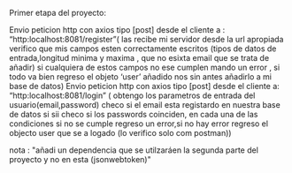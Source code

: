 Primer etapa del proyecto:

Envio peticion http con axios  tipo [post] desde el cliente   a :
“http:localhost:8081/register”( las recibe mi servidor  desde la url apropiada  verifico que mis campos esten  correctamente escritos (tipos de  datos de  entrada,longitud minima y maxima , que no esixta email  que se trata de añadir)  si cualquiera de  estos campos no ese cumplen  mando un error , si todo va bien regreso el objeto ‘user’ añadido  nos sin antes añadirlo a mi base de  datos)
Envio peticion http con axios  tipo [post] desde el cliente a:  
“http:localhost:8081/login” ( obtengo los parametros de entrada del usuario(email,password) checo si el email  esta registardo en nuestra base de datos  si  sii  checo  si los passwords coinciden, en cada una de las condiciones si no se cumple regreso un error,si no hay error regreso el objecto user  que se a logado (lo verifico solo com postman))

nota : "añadi un dependencia que se utilzaráen la segunda parte del proyecto y no en esta (jsonwebtoken)"
